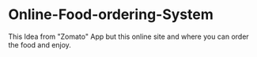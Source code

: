 # Online-Food-ordering-System
This Idea  from "Zomato" App but this online site and  where you can order the food  and enjoy.
